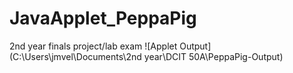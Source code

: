 # JavaApplet_PeppaPig
2nd year finals project/lab exam
![Applet Output](C:\Users\jmvel\Documents\2nd year\DCIT 50A\PeppaPig-Output)
